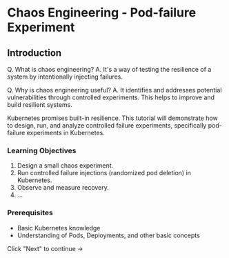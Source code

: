 # Chaos Engineering - Pod-failure Experiment

## Introduction

Q. What is chaos engineering?
A. It's a way of testing the resilience of a system by intentionally injecting failures.

Q. Why is chaos engineering useful?
A. It identifies and addresses potential vulnerabilities through controlled experiments. This helps to improve and build resilient systems.

Kubernetes promises built-in resilience. This tutorial will demonstrate how to design, run, and analyze controlled failure experiments, specifically pod-failure experiments in Kubernetes.

### Learning Objectives

1. Design a small chaos experiment.
2. Run controlled failure injections (randomized pod deletion) in Kubernetes.
3. Observe and measure recovery.
4. ...

### Prerequisites

- Basic Kubernetes knowledge
- Understanding of Pods, Deployments, and other basic concepts

Click "Next" to continue →